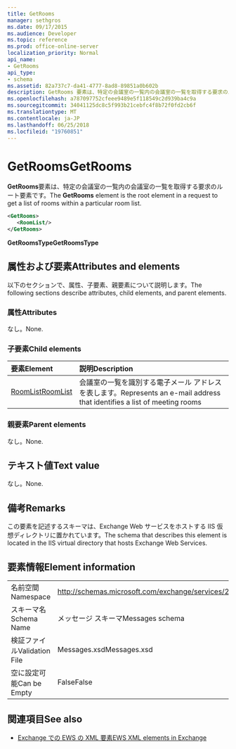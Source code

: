 ```yaml
---
title: GetRooms
manager: sethgros
ms.date: 09/17/2015
ms.audience: Developer
ms.topic: reference
ms.prod: office-online-server
localization_priority: Normal
api_name:
- GetRooms
api_type:
- schema
ms.assetid: 82a737c7-da41-4777-8ad8-89851a0b602b
description: GetRooms 要素は、特定の会議室の一覧内の会議室の一覧を取得する要求のルート要素です。
ms.openlocfilehash: a787097752cfeee9489e5f118549c2d939ba4c9a
ms.sourcegitcommit: 34041125dc8c5f993b21cebfc4f8b72f0fd2cb6f
ms.translationtype: MT
ms.contentlocale: ja-JP
ms.lasthandoff: 06/25/2018
ms.locfileid: "19760851"
---
```

# <a name="getrooms"></a><span data-ttu-id="aaa25-103">GetRooms</span><span class="sxs-lookup"><span data-stu-id="aaa25-103">GetRooms</span></span>

<span data-ttu-id="aaa25-104">**GetRooms**要素は、特定の会議室の一覧内の会議室の一覧を取得する要求のルート要素です。</span><span class="sxs-lookup"><span data-stu-id="aaa25-104">The **GetRooms** element is the root element in a request to get a list of rooms within a particular room list.</span></span> 
  
```XML
<GetRooms>
   <RoomList/>
</GetRooms>
```

 <span data-ttu-id="aaa25-105">**GetRoomsType**</span><span class="sxs-lookup"><span data-stu-id="aaa25-105">**GetRoomsType**</span></span>
## <a name="attributes-and-elements"></a><span data-ttu-id="aaa25-106">属性および要素</span><span class="sxs-lookup"><span data-stu-id="aaa25-106">Attributes and elements</span></span>

<span data-ttu-id="aaa25-107">以下のセクションで、属性、子要素、親要素について説明します。</span><span class="sxs-lookup"><span data-stu-id="aaa25-107">The following sections describe attributes, child elements, and parent elements.</span></span>
  
### <a name="attributes"></a><span data-ttu-id="aaa25-108">属性</span><span class="sxs-lookup"><span data-stu-id="aaa25-108">Attributes</span></span>

<span data-ttu-id="aaa25-109">なし。</span><span class="sxs-lookup"><span data-stu-id="aaa25-109">None.</span></span>
  
### <a name="child-elements"></a><span data-ttu-id="aaa25-110">子要素</span><span class="sxs-lookup"><span data-stu-id="aaa25-110">Child elements</span></span>

|<span data-ttu-id="aaa25-111">**要素**</span><span class="sxs-lookup"><span data-stu-id="aaa25-111">**Element**</span></span>|<span data-ttu-id="aaa25-112">**説明**</span><span class="sxs-lookup"><span data-stu-id="aaa25-112">**Description**</span></span>|
|:-----|:-----|
|[<span data-ttu-id="aaa25-113">RoomList</span><span class="sxs-lookup"><span data-stu-id="aaa25-113">RoomList</span></span>](roomlist.md) <br/> |<span data-ttu-id="aaa25-114">会議室の一覧を識別する電子メール アドレスを表します。</span><span class="sxs-lookup"><span data-stu-id="aaa25-114">Represents an e-mail address that identifies a list of meeting rooms</span></span>  <br/> |
   
### <a name="parent-elements"></a><span data-ttu-id="aaa25-115">親要素</span><span class="sxs-lookup"><span data-stu-id="aaa25-115">Parent elements</span></span>

<span data-ttu-id="aaa25-116">なし。</span><span class="sxs-lookup"><span data-stu-id="aaa25-116">None.</span></span>
  
## <a name="text-value"></a><span data-ttu-id="aaa25-117">テキスト値</span><span class="sxs-lookup"><span data-stu-id="aaa25-117">Text value</span></span>

<span data-ttu-id="aaa25-118">なし。</span><span class="sxs-lookup"><span data-stu-id="aaa25-118">None.</span></span>
  
## <a name="remarks"></a><span data-ttu-id="aaa25-119">備考</span><span class="sxs-lookup"><span data-stu-id="aaa25-119">Remarks</span></span>

<span data-ttu-id="aaa25-120">この要素を記述するスキーマは、Exchange Web サービスをホストする IIS 仮想ディレクトリに置かれています。</span><span class="sxs-lookup"><span data-stu-id="aaa25-120">The schema that describes this element is located in the IIS virtual directory that hosts Exchange Web Services.</span></span>
  
## <a name="element-information"></a><span data-ttu-id="aaa25-121">要素情報</span><span class="sxs-lookup"><span data-stu-id="aaa25-121">Element information</span></span>

|||
|:-----|:-----|
|<span data-ttu-id="aaa25-122">名前空間</span><span class="sxs-lookup"><span data-stu-id="aaa25-122">Namespace</span></span>  <br/> |http://schemas.microsoft.com/exchange/services/2006/messages  <br/> |
|<span data-ttu-id="aaa25-123">スキーマ名</span><span class="sxs-lookup"><span data-stu-id="aaa25-123">Schema Name</span></span>  <br/> |<span data-ttu-id="aaa25-124">メッセージ スキーマ</span><span class="sxs-lookup"><span data-stu-id="aaa25-124">Messages schema</span></span>  <br/> |
|<span data-ttu-id="aaa25-125">検証ファイル</span><span class="sxs-lookup"><span data-stu-id="aaa25-125">Validation File</span></span>  <br/> |<span data-ttu-id="aaa25-126">Messages.xsd</span><span class="sxs-lookup"><span data-stu-id="aaa25-126">Messages.xsd</span></span>  <br/> |
|<span data-ttu-id="aaa25-127">空に設定可能</span><span class="sxs-lookup"><span data-stu-id="aaa25-127">Can be Empty</span></span>  <br/> |<span data-ttu-id="aaa25-128">False</span><span class="sxs-lookup"><span data-stu-id="aaa25-128">False</span></span>  <br/> |
   
## <a name="see-also"></a><span data-ttu-id="aaa25-129">関連項目</span><span class="sxs-lookup"><span data-stu-id="aaa25-129">See also</span></span>



- [<span data-ttu-id="aaa25-130">Exchange での EWS の XML 要素</span><span class="sxs-lookup"><span data-stu-id="aaa25-130">EWS XML elements in Exchange</span></span>](ews-xml-elements-in-exchange.md)

